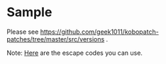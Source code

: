 # Sample

Please see https://github.com/geek1011/kobopatch-patches/tree/master/src/versions .

Note: [Here](http://yaml.org/spec/1.2/spec.html#escaping/in%20double-quoted%20scalars/) are the escape codes you can use.